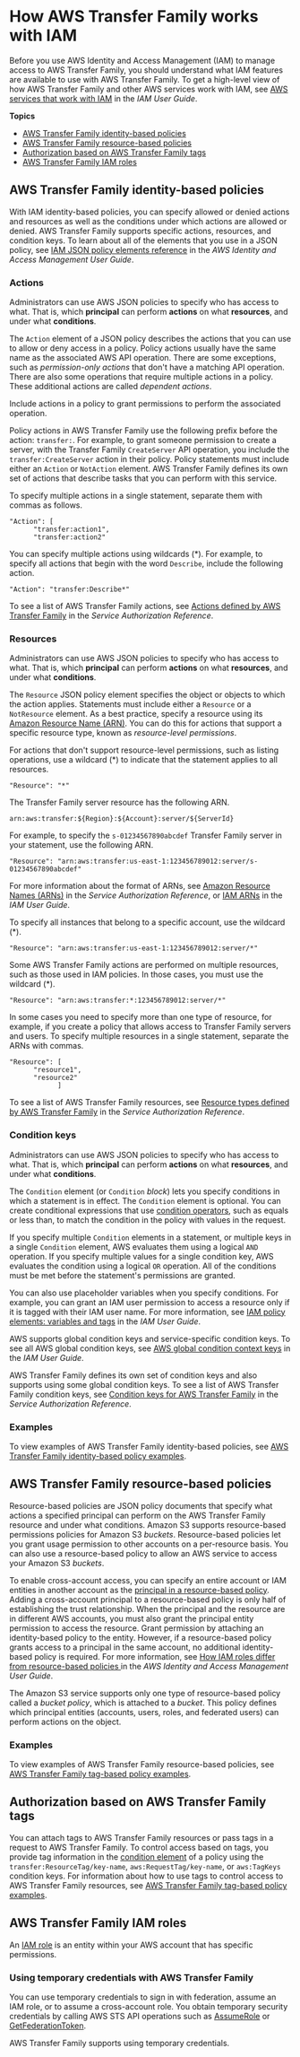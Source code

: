# How AWS Transfer Family works with IAM<a name="security_iam_service-with-iam"></a>

Before you use AWS Identity and Access Management \(IAM\) to manage access to AWS Transfer Family, you should understand what IAM features are available to use with AWS Transfer Family\. To get a high\-level view of how AWS Transfer Family and other AWS services work with IAM, see [AWS services that work with IAM](https://docs.aws.amazon.com/IAM/latest/UserGuide/reference_aws-services-that-work-with-iam.html) in the *IAM User Guide*\.

**Topics**
+ [AWS Transfer Family identity\-based policies](#security_iam_service-with-iam-id-based-policies)
+ [AWS Transfer Family resource\-based policies](#security_iam_service-with-iam-resource-based-policies)
+ [Authorization based on AWS Transfer Family tags](#security_iam_service-with-iam-tags)
+ [AWS Transfer Family IAM roles](#security_iam_service-with-iam-roles)

## AWS Transfer Family identity\-based policies<a name="security_iam_service-with-iam-id-based-policies"></a>

With IAM identity\-based policies, you can specify allowed or denied actions and resources as well as the conditions under which actions are allowed or denied\. AWS Transfer Family supports specific actions, resources, and condition keys\. To learn about all of the elements that you use in a JSON policy, see [IAM JSON policy elements reference](https://docs.aws.amazon.com/IAM/latest/UserGuide/reference_policies_elements.html) in the *AWS Identity and Access Management User Guide*\.

### Actions<a name="security_iam_service-with-iam-id-based-policies-actions"></a>

Administrators can use AWS JSON policies to specify who has access to what\. That is, which **principal** can perform **actions** on what **resources**, and under what **conditions**\.

The `Action` element of a JSON policy describes the actions that you can use to allow or deny access in a policy\. Policy actions usually have the same name as the associated AWS API operation\. There are some exceptions, such as *permission\-only actions* that don't have a matching API operation\. There are also some operations that require multiple actions in a policy\. These additional actions are called *dependent actions*\.

Include actions in a policy to grant permissions to perform the associated operation\.

 Policy actions in AWS Transfer Family use the following prefix before the action: `transfer:`\. For example, to grant someone permission to create a server, with the Transfer Family `CreateServer` API operation, you include the `transfer:CreateServer` action in their policy\. Policy statements must include either an `Action` or `NotAction` element\. AWS Transfer Family defines its own set of actions that describe tasks that you can perform with this service\.

To specify multiple actions in a single statement, separate them with commas as follows\.

```
"Action": [
      "transfer:action1",
      "transfer:action2"
```

You can specify multiple actions using wildcards \(\*\)\. For example, to specify all actions that begin with the word `Describe`, include the following action\.

```
"Action": "transfer:Describe*"
```

To see a list of AWS Transfer Family actions, see [Actions defined by AWS Transfer Family](https://docs.aws.amazon.com/service-authorization/latest/reference/list_awstransferfamily.html#awstransferfamily-actions-as-permissions) in the *Service Authorization Reference*\.

### Resources<a name="security_iam_service-with-iam-id-based-policies-resources"></a>

Administrators can use AWS JSON policies to specify who has access to what\. That is, which **principal** can perform **actions** on what **resources**, and under what **conditions**\.

The `Resource` JSON policy element specifies the object or objects to which the action applies\. Statements must include either a `Resource` or a `NotResource` element\. As a best practice, specify a resource using its [Amazon Resource Name \(ARN\)](https://docs.aws.amazon.com/general/latest/gr/aws-arns-and-namespaces.html)\. You can do this for actions that support a specific resource type, known as *resource\-level permissions*\.

For actions that don't support resource\-level permissions, such as listing operations, use a wildcard \(\*\) to indicate that the statement applies to all resources\.

```
"Resource": "*"
```

The Transfer Family server resource has the following ARN\.

```
arn:aws:transfer:${Region}:${Account}:server/${ServerId}
```

For example, to specify the `s-01234567890abcdef` Transfer Family server in your statement, use the following ARN\.

```
"Resource": "arn:aws:transfer:us-east-1:123456789012:server/s-01234567890abcdef"
```

For more information about the format of ARNs, see [Amazon Resource Names \(ARNs\)](https://docs.aws.amazon.com/general/latest/gr/aws-arns-and-namespaces.html) in the *Service Authorization Reference*, or [IAM ARNs](https://docs.aws.amazon.com/IAM/latest/UserGuide/reference_identifiers.html#identifiers-arns) in the *IAM User Guide*\.

To specify all instances that belong to a specific account, use the wildcard \(\*\)\.

```
"Resource": "arn:aws:transfer:us-east-1:123456789012:server/*"
```

Some AWS Transfer Family actions are performed on multiple resources, such as those used in IAM policies\. In those cases, you must use the wildcard \(\*\)\.

```
"Resource": "arn:aws:transfer:*:123456789012:server/*"
```

In some cases you need to specify more than one type of resource, for example, if you create a policy that allows access to Transfer Family servers and users\. To specify multiple resources in a single statement, separate the ARNs with commas\.

```
"Resource": [
      "resource1",
      "resource2"
            ]
```

To see a list of AWS Transfer Family resources, see [Resource types defined by AWS Transfer Family](https://docs.aws.amazon.com/service-authorization/latest/reference/list_awstransferfamily.html#awstransferfamily-resources-for-iam-policies) in the *Service Authorization Reference*\.

### Condition keys<a name="security_iam_service-with-iam-id-based-policies-conditionkeys"></a>

Administrators can use AWS JSON policies to specify who has access to what\. That is, which **principal** can perform **actions** on what **resources**, and under what **conditions**\.

The `Condition` element \(or `Condition` *block*\) lets you specify conditions in which a statement is in effect\. The `Condition` element is optional\. You can create conditional expressions that use [condition operators](https://docs.aws.amazon.com/IAM/latest/UserGuide/reference_policies_elements_condition_operators.html), such as equals or less than, to match the condition in the policy with values in the request\. 

If you specify multiple `Condition` elements in a statement, or multiple keys in a single `Condition` element, AWS evaluates them using a logical `AND` operation\. If you specify multiple values for a single condition key, AWS evaluates the condition using a logical `OR` operation\. All of the conditions must be met before the statement's permissions are granted\.

 You can also use placeholder variables when you specify conditions\. For example, you can grant an IAM user permission to access a resource only if it is tagged with their IAM user name\. For more information, see [IAM policy elements: variables and tags](https://docs.aws.amazon.com/IAM/latest/UserGuide/reference_policies_variables.html) in the *IAM User Guide*\. 

AWS supports global condition keys and service\-specific condition keys\. To see all AWS global condition keys, see [AWS global condition context keys](https://docs.aws.amazon.com/IAM/latest/UserGuide/reference_policies_condition-keys.html) in the *IAM User Guide*\.

AWS Transfer Family defines its own set of condition keys and also supports using some global condition keys\. To see a list of AWS Transfer Family condition keys, see [Condition keys for AWS Transfer Family](https://docs.aws.amazon.com/service-authorization/latest/reference/list_awstransferfamily.html#awstransferfamily-policy-keys) in the *Service Authorization Reference*\.

### Examples<a name="security_iam_service-with-iam-id-based-policies-examples"></a>

To view examples of AWS Transfer Family identity\-based policies, see [AWS Transfer Family identity\-based policy examples](security_iam_id-based-policy-examples.md)\.

## AWS Transfer Family resource\-based policies<a name="security_iam_service-with-iam-resource-based-policies"></a>

Resource\-based policies are JSON policy documents that specify what actions a specified principal can perform on the AWS Transfer Family resource and under what conditions\. Amazon S3 supports resource\-based permissions policies for Amazon S3 *buckets*\. Resource\-based policies let you grant usage permission to other accounts on a per\-resource basis\. You can also use a resource\-based policy to allow an AWS service to access your Amazon S3 *buckets*\.

To enable cross\-account access, you can specify an entire account or IAM entities in another account as the [principal in a resource\-based policy](https://docs.aws.amazon.com/IAM/latest/UserGuide/reference_policies_elements_principal.html)\. Adding a cross\-account principal to a resource\-based policy is only half of establishing the trust relationship\. When the principal and the resource are in different AWS accounts, you must also grant the principal entity permission to access the resource\. Grant permission by attaching an identity\-based policy to the entity\. However, if a resource\-based policy grants access to a principal in the same account, no additional identity\-based policy is required\. For more information, see [How IAM roles differ from resource\-based policies ](https://docs.aws.amazon.com/IAM/latest/UserGuide/id_roles_compare-resource-policies.html)in the *AWS Identity and Access Management User Guide*\.

The Amazon S3 service supports only one type of resource\-based policy called a **bucket* policy*, which is attached to a *bucket*\. This policy defines which principal entities \(accounts, users, roles, and federated users\) can perform actions on the object\.

### Examples<a name="security_iam_service-with-iam-resource-based-policies-examples"></a>



To view examples of AWS Transfer Family resource\-based policies, see [AWS Transfer Family tag\-based policy examples](security_iam_tag-based-policy-examples.md)\.

## Authorization based on AWS Transfer Family tags<a name="security_iam_service-with-iam-tags"></a>

You can attach tags to AWS Transfer Family resources or pass tags in a request to AWS Transfer Family\. To control access based on tags, you provide tag information in the [condition element](https://docs.aws.amazon.com/IAM/latest/UserGuide/reference_policies_elements_condition.html) of a policy using the `transfer:ResourceTag/key-name`, `aws:RequestTag/key-name`, or `aws:TagKeys` condition keys\. For information about how to use tags to control access to AWS Transfer Family resources, see [AWS Transfer Family tag\-based policy examples](security_iam_tag-based-policy-examples.md)\.

## AWS Transfer Family IAM roles<a name="security_iam_service-with-iam-roles"></a>

An [IAM role](https://docs.aws.amazon.com/IAM/latest/UserGuide/id_roles.html) is an entity within your AWS account that has specific permissions\.

### Using temporary credentials with AWS Transfer Family<a name="security_iam_service-with-iam-roles-tempcreds"></a>

You can use temporary credentials to sign in with federation, assume an IAM role, or to assume a cross\-account role\. You obtain temporary security credentials by calling AWS STS API operations such as [AssumeRole](https://docs.aws.amazon.com/STS/latest/APIReference/API_AssumeRole.html) or [GetFederationToken](https://docs.aws.amazon.com/STS/latest/APIReference/API_GetFederationToken.html)\.

AWS Transfer Family supports using temporary credentials\.